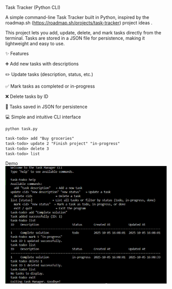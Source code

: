 Task Tracker (Python CLI)

A simple command-line Task Tracker built in Python, inspired by the roadmap.sh (https://roadmap.sh/projects/task-tracker) project ideas
.

This project lets you add, update, delete, and mark tasks directly from the terminal. Tasks are stored in a JSON file for persistence, making it lightweight and easy to use.

✨ Features

➕ Add new tasks with descriptions

✏️ Update tasks (description, status, etc.)

✅ Mark tasks as completed or in-progress

❌ Delete tasks by ID

📂 Tasks saved in JSON for persistence

💻 Simple and intuitive CLI interface

```
python task.py
```

```
task-todo> add "Buy groceries"
task-todo> update 2 "Finish project" "in-progress"
task-todo> delete 3
task-todo> list

```
Demo
![screenshot](tasktodo_pic.png)
